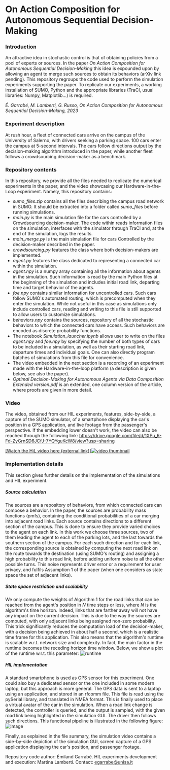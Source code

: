 # On Action Composition for Autonomous Sequential Decision-Making

### Introduction
An attractive idea in stochastic control is that of obtaining policies from a pool of experts or sources. In the paper _On Action Composition for Autonomous Sequential Decision-Making_ this idea is expounded upon by allowing an agent to merge such sources to obtain its behaviors (arXiv link pending). This repository regroups the code used to perform the simulation experiments supporting the paper.
To replicate our experiments, a working installation of SUMO, Python and the appropriate libraries (TraCI, usual libraries: Numpy, Matplotlib...) is required.

_É. Garrabé, M. Lamberti, G. Russo, On Action Composition for Autonomous Sequential Decision-Making, 2023_

### Experiment description
At rush hour, a fleet of connected cars arrive on the campus of the University of Salerno, with drivers seeking a parking space. $100$ cars enter the campus at $5$-second intervals. The cars follow directions output by the decision-making algorithm introduced in the paper, while another fleet follows a crowdsourcing decision-maker as a benchmark.

### Repository contents
In this repository, we provide all the files needed to replicate the numerical experiments in the paper, and the video showcasing our Hardware-in-the-Loop experiment. Namely, this repository contains:
- _sumo\_files.zip_ contains all the files describing the campus road network in SUMO. It should be extracted into a folder called _sumo\_files_ before running simulations. 
- _main.py_ is the main simulation file for the cars controlled by a Crowdsourcing decision-maker. The code within reads information files on the simulation, interfaces with the simulator through TraCI and, at the end of the simulation, logs the results.
- _main\_merge.py_ is the main simulation file for cars Controlled by the decision-maker described in the paper.
- _crowdsourcing.py_ features the class where both decision-makers are implemented.
- _agent.py_ features the class dedicated to representing a connected car within the simulation.
- _agent.npy_ is a numpy array containing all the information about agents in the simulation. Such information is read by the main Python files at the beginning of the simulation and includes initial road link, departing time and target behavior of the agents.
- _foe.npy_ contains similar information for uncontrolled cars. Such cars follow SUMO's automated routing, which is precomputed when they enter the simulation. While not useful in this case as simulations only include controlled cars, reading and writing to this file is still supported to allow users to customize simulations.
- _behaviors.npy_ contains the sources, repository of all the stochastic behaviors to which the connected cars have access. Such behaviors are encoded as discrete probability functions.
- The notebook _Simulation\_launcher.ipynb_ allows user to write on the files _agent.npy_ and _foe.npy_ by specifying the number of both types of cars to be included in a simulation, as well as their starting road link, departure times and individual goals. One can also directly program batches of simulations from this file for convenience.
- The video embedded in the next section is a recording of an experiment made with the Hardware-in-the-loop platform (a description is given below, see also the paper).
- _Optimal Decision-Making for Autonomous Agents via Data Composition Extended version.pdf_ is an extended, one column version of the article, where proofs are given in more detail.

### Video
The video, obtained from our HIL experiments, features, side-by-side, a capture of the SUMO simulator, of a smartphone displaying the car's position in a GPS application, and live footage from the passenger's perspective. If the embedding lower doesn't work, the video can also be reached through the following link: https://drive.google.com/file/d/1XPu_6-Fd-ZyGrnSD6JCfJ-7YQYguKcW8/view?usp=sharing

[[Watch the HiL video here (external link)]![video thumbnail](https://user-images.githubusercontent.com/10179753/225648231-535825b4-60af-4252-88eb-01eaeacde6ec.png)
](https://drive.google.com/file/d/1XPu_6-Fd-ZyGrnSD6JCfJ-7YQYguKcW8/view?usp=sharing)

### Implementation details
This section gives further details on the implementation of the simulations and HIL experiment.

##### Source calculation
The sources are a repository of behaviors, from which connected cars can compose a behavior. In the paper, the sources are probability mass functions (pmfs), containing the conditional probabilities of a car merging into adjacent road links.
Each source contains directions to a different section of the campus. This is done to ensure they provide varied choices to the agent on each link. In this work we choose three sources, two of them leading the agent to each of the parking lots, and the last towards the southern section of the campus. For each such direction and for each link, the corresponding source is obtained by computing the next road link on the route towards the destination (using SUMO's routing) and assigning a high probability to this road link, before adding uniform noise to all the other possible turns. This noise represents driver error or a requirement for user privacy, and fulfils Assumption 1 of the paper (when one considers as state space the set of adjacent links).

##### State space restriction and scalability
We only compute the weights of Algorithm 1 for the road links that can be reached from the agent's position in $N$ time steps or less, where $N$ is the algorithm's time horizon. Indeed, links that are farther away will not have any impact on the current decision. This is due to the way the sources are computed, with only adjacent links being assigned non-zero probability. This trick significantly reduces the computation load of the decision-maker, with a decision being achieved in about half a second, which is a realistic time frame for this application.
This also means that the algorithm's runtime is scalable w.r.t. network size and complexity. In fact, the main factor in the runtime becomes the receding horizon time window. Below, we show a plot of the runtime w.r.t. this parameter:
![runtime](https://github.com/GIOVRUSSO/Control-Group-Code/assets/10179753/b25fdea5-a8c9-4ebf-9d46-476d7c45393a)


##### HIL implementation
A standard smartphone is used as GPS sensor for this experiment. One could also buy a dedicated sensor or the one included in some modern laptop, but this approach is more general. The GPS data is sent to a laptop using an application, and stored in an rfcomm file. This file is read using the pySerial library, and translated in NMEA format. This is finally used to place a virtual avatar of the car in the simulation. When a road link change is detected, the controller is queried, and the output is sampled, with the given road link being highlighted in the simulation GUI. The driver then follows such directions. This functional pipeline is illustrated in the following figure:
![image](https://user-images.githubusercontent.com/10179753/225348461-59f6bd60-9d7f-44a4-bcc6-27c7b0fa022a.png)



Finally, as explained in the file summary, the simulation video contains a side-by-side depiction of the simulation GUI, screen capture of a GPS application displaying the car's position, and passenger footage.

Repository code author: Émiland Garrabé. HIL experiments development and execution: Martina Lamberti.
Contact: egarrabe@unisa.it
